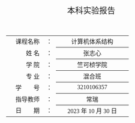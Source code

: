 <div class="cover" style="page-break-after:always;font-family:方正公文仿宋;width:90%;height:100%;border:none;margin: 30% auto;text-align:center;">
    <div style="width:60%;margin: 0 auto;height:0;padding-bottom:10%;">
        </br>
        <img src="/Users/pac/Documents/2023-f/ICS/Arch2023/ZJU-name.svg" alt="校名" style="width:100%;"/>
    </div>
    </br></br></br></br></br><br/>
    <span style="font-family:华文仿宋;text-align:center;font-size:16pt;margin: 10pt auto;line-height:30pt;">本科实验报告</span>
    </br>
    </br><br/>
    <table style="border:none;text-align:center;width:72%;font-family:仿宋;font-size:14px; margin-right:20%">
    <tbody style="font-family:方正公文仿宋;font-size:12pt;">
    	<tr style="font-weight:normal;"> 
    		<td style="width:20%;text-align:right;">课程名称</td>
    		<td style="width:2%">：</td> 
    		<td style="width:40%;font-weight:normal;border-bottom: 1px solid;text-align:center;font-family:华文仿宋"> 计算机体系结构</td>     </tr>
    	<tr style="font-weight:normal;"> 
    		<td style="width:20%;text-align:right;">姓    名</td>
    		<td style="width:2%">：</td> 
    		<td style="width:40%;font-weight:normal;border-bottom: 1px solid;text-align:center;font-family:华文仿宋"> 张志心</td>     </tr>
    	<tr style="font-weight:normal;"> 
    		<td style="width:20%;text-align:right;">学    院</td>
    		<td style="width:2%">：</td> 
    		<td style="width:40%;font-weight:normal;border-bottom: 1px solid;text-align:center;font-family:华文仿宋">竺可桢学院 </td>     </tr>
    	<tr style="font-weight:normal;"> 
    		<td style="width:20%;text-align:right;">专    业</td>
    		<td style="width:2%">：</td> 
    		<td style="width:40%;font-weight:normal;border-bottom: 1px solid;text-align:center;font-family:华文仿宋"> 混合班</td>     </tr>
    	<tr style="font-weight:normal;"> 
    		<td style="width:20%;text-align:right;">学　　号</td>
    		<td style="width:2%">：</td> 
    		<td style="width:40%;font-weight:normal;border-bottom: 1px solid;text-align:center;font-family:华文仿宋">3210106357 </td>     </tr>
    	<tr style="font-weight:normal;"> 
    		<td style="width:20%;text-align:right;">指导教师</td>
    		<td style="width:%">：</td> 
    		<td style="width:40%;font-weight:normal;border-bottom: 1px solid;text-align:center;font-family:华文仿宋"> 常瑞</td>     </tr>
    	<tr style="font-weight:normal;"> 
    		<td style="width:20%;text-align:right;">日　　期</td>
    		<td style="width:2%">：</td> 
    		<td style="width:40%;font-weight:normal;border-bottom: 1px solid;text-align:center;font-family:华文仿宋">2023 年 10 月 30 日</td>     </tr>
    </tbody>              
    </table>
</div>





# 浙江大学实验报告

<div style="font-family:方正公文仿宋;width:100%;height:100%;border:none;margin: 0 auto;text-align:center;">
<br/>
    <div style="font-family:方正公文仿宋;font-size:12pt;text-align:center;margin-left:5%">
        <p>课程名称：&nbsp;<u>&nbsp;&nbsp;&nbsp;&nbsp;&nbsp;&nbsp;&nbsp;计算机体系结构&nbsp;&nbsp;&nbsp;&nbsp;&nbsp;&nbsp;</u>&nbsp;&nbsp;实验类型：&nbsp;<u>&nbsp;&nbsp;综合&nbsp;&nbsp;</u></p>
 <p>实验项目名称：&nbsp;<u>&nbsp;&nbsp;&nbsp;&nbsp;&nbsp;&nbsp;&nbsp;&nbsp;&nbsp;实验2 - 流水线异常和中断设计&nbsp;&nbsp;&nbsp;&nbsp;&nbsp;&nbsp;&nbsp;&nbsp;&nbsp;&nbsp;&nbsp;&nbsp;&nbsp;</u></p>
        <p>学生姓名：&nbsp;<u>&nbsp;&nbsp;张志心&nbsp;&nbsp;</u>&nbsp;专业：&nbsp;<u>&nbsp;计算机科学与技术&nbsp;</u>&nbsp;学号：&nbsp;<u>&nbsp;3210106357&nbsp;</u></p>
        <p>同组学生姓名：&nbsp;<u>&nbsp;无&nbsp;</u>&nbsp;指导教师：&nbsp;<u>&nbsp;常瑞&nbsp;</u>&nbsp;助教：&nbsp;<u>&nbsp;邱明冉&nbsp;</u></p>
        <p>实验地点：&nbsp;<u>&nbsp;曹光彪西301&nbsp;</u>&nbsp;实验日期：&nbsp;<u>&nbsp;2023&nbsp;</u>年<u>&nbsp;10&nbsp;</u>月<u>&nbsp;30&nbsp;</u>日</p>
    </div>
</div>



## 实验目的

-   了解RISC-V简单的异常和中断

-   了解如何在流水线中添加异常和中断机制

## 实验环境

-   **HDL**：Verilog、SystemVerilog

-   **IDE**：Vivado

-   **开发板**：NEXYS A7（XC7A100TCSG324）

## 实验要求

1.  实现csrrw, csrrs, csrrc, csrrwi, csrrsi, csrrci, ecall, mret指令

2.  实现mstatus, mtvec, mepc, mcause, mtval寄存器

3.  实现“异常和中断”节中列出的三种异常和**外部中断**，需要实现精确异常

4.  通过仿真测试和上板验证

## 实验步骤

1.  根据RISC-V非特权级手册和特权级手册在流水线内加入异常和中断机制；

    + `core/ExceptionUnit.v`

    ```systemverilog
    `timescale 1ns / 1ps
    
    module ExceptionUnit(
        input clk, rst,
        input csr_rw_in,
        // write/set/clear (funct bits from instruction)
        input[1:0] csr_wsc_mode_in,
        input csr_w_imm_mux,
        input[11:0] csr_rw_addr_in,
        input[31:0] csr_w_data_reg,
        input[4:0] csr_w_data_imm,
        output[31:0] csr_r_data_out,
        input[4:0] mem_err_addr,
        input[31:0] illegal_inst_val, 
    
        input interrupt,
        input illegal_inst,
        input l_access_fault,
        input s_access_fault,
        input ecall_m,
    
        input mret,
    
        input[31:0] epc_cur,
        input[31:0] epc_next,
        output[31:0] PC_redirect,
        output redirect_mux,
    
        output reg_FD_flush, reg_DE_flush, reg_EM_flush, reg_MW_flush, 
        output RegWrite_cancel,
        output MemWrite_cancel
    );
        // According to the diagram, design the Exception Unit
        // You can modify any code in this file if needed!
        wire[11:0] csr_waddr = trap ? 12'b1 : csr_rw_addr_in;
        reg[31:0] csr_wdata;
        reg csr_w;
        reg[1:0] csr_wsc;
        wire[11:0] csr_raddr = csr_rw_addr_in;
    
        wire[31:0] mstatus;
        wire[31:0] csr_rdata;
        wire[31:0] mtvec;
        wire[31:0] mepc;
    
        always @(*) begin
            if (trap) begin
                csr_w = 1'b1;
            end else begin
                csr_w = csr_rw_in;
            end
        end
    
        always @(*) begin
            if (trap) begin
                csr_wsc = 2'b01;
            end else begin
                csr_wsc = csr_wsc_mode_in;
            end
        end
    
        always @(*) begin
            if (trap) begin
                if (interrupt) begin
                    csr_wdata = epc_cur;
                end else begin
                    csr_wdata = epc_next;
                end
            end else begin
                csr_wdata = csr_w_imm_mux ?  {27'b0, csr_w_data_imm} : csr_w_data_reg;
            end
        end
    
        wire trap = |{interrupt, illegal_inst, l_access_fault, s_access_fault, ecall_m};
        reg[31:0] mtval_data;
        always @(*) begin
            if(illegal_inst) begin
                mtval_data = illegal_inst_val;
            end else if(l_access_fault | s_access_fault) begin
                mtval_data = {27'b0, mem_err_addr};
            end
            else begin
                mtval_data = 32'b0;
            end
        end
    
        CSRRegs csr(.clk(clk),.rst(rst),.csr_w(csr_w),.raddr(csr_raddr),.waddr(csr_waddr),
            .wdata(csr_wdata),.rdata(csr_rdata),.mstatus(mstatus),.csr_wsc_mode(csr_wsc),
            .mtvec(mtvec), .mepc(mepc), .mtval_data(mtval_data), 
            .mtval_data_in(illegal_inst | l_access_fault | s_access_fault));
    
        assign csr_r_data_out = csr_rdata;
    
        assign PC_redirect = mret ? mepc : (trap ? mtvec : 32'h80000000);
        assign redirect_mux = mret | trap;
        assign MemWrite_cancel = trap;
        assign RegWrite_cancel = trap;
        assign reg_FD_flush = trap;
        assign reg_DE_flush = trap;
        assign reg_EM_flush = trap;
        assign reg_MW_flush = trap;
    
    endmodule
    
    ```

    + `core/CSRRegs.v`

    ```systemverilog
    `timescale 1ns / 1ps
    
    module CSRRegs(
        input clk, rst,
        input[11:0] raddr, waddr,
        input[31:0] wdata,
        input csr_w,
        input[1:0] csr_wsc_mode,
        input[31:0] epc_in,
        input[31:0] mtval_data,
        input mtval_data_in,
    
        output[31:0] rdata,
        output[31:0] mstatus,
        output[31:0] mepc,
        output[31:0] mtvec
    );
        // You may need to modify this module for better efficiency
        
        reg[31:0] CSR [0:15];
    
        assign mepc = CSR[1];
        assign mtvec = CSR[5];
    
        // Address mapping. The address is 12 bits, but only 4 bits are used in this module.
        wire raddr_valid = raddr[11:7] == 5'h6 && raddr[5:3] == 3'h0;
        wire[3:0] raddr_map = (raddr[6] << 3) + raddr[2:0];
        wire waddr_valid = waddr[11:7] == 5'h6 && waddr[5:3] == 3'h0;
        wire[3:0] waddr_map = (waddr[6] << 3) + waddr[2:0];
    
        assign mstatus = CSR[0];
    
        assign rdata = CSR[raddr_map];
    
        always@(*) begin
            if(mtval_data_in) begin
                CSR[3] = mtval_data;
            end
        end
    
        always@(posedge clk or posedge rst) begin
            if(rst) begin
                CSR[3] <= 0;
            end
            else if(mtval_data_in) begin
                CSR[3] <= mtval_data;
            end else if(csr_w & waddr_map == 3) begin
                case(csr_wsc_mode)
                    2'b01: CSR[3] <= wdata;
                    2'b10: CSR[3] <= CSR[3] | wdata;
                    2'b11: CSR[3] <= CSR[3] & ~wdata;
                    default: CSR[3] <= wdata;
                endcase    
            end
        end
    
        always@(posedge clk or posedge rst) begin
            if(rst) begin
    			CSR[0] <= 32'h88;
    			CSR[1] <= 0;
    			CSR[2] <= 0;
    			CSR[4] <= 32'hfff;
    			CSR[5] <= 0;
    			CSR[6] <= 0;
    			CSR[7] <= 0;
    			CSR[8] <= 0;
    			CSR[9] <= 0;
    			CSR[10] <= 0;
    			CSR[11] <= 0;
    			CSR[12] <= 0;
    			CSR[13] <= 0;
    			CSR[14] <= 0;
    			CSR[15] <= 0;
    		end
            else if(csr_w && waddr_map != 3) begin
                case(csr_wsc_mode)
                    2'b01: CSR[waddr_map] <= wdata;
                    2'b10: CSR[waddr_map] <= CSR[waddr_map] | wdata;
                    2'b11: CSR[waddr_map] <= CSR[waddr_map] & ~wdata;
                    default: CSR[waddr_map] <= wdata;
                endcase            
            end
        end
    endmodule
    ```

2.  在给定的SoC中，加入自己的CPU，通过仿真测试和上板验证。

    ![image-20231031013740566](/Users/pac/Documents/2023-f/ICS/Arch2023/lab2/assets/image-20231031013740566.png)

    ![image-20231031013824232](/Users/pac/Documents/2023-f/ICS/Arch2023/lab2/assets/image-20231031013824232.png)

    ![image-20231031013920552](/Users/pac/Documents/2023-f/ICS/Arch2023/lab2/assets/image-20231031013920552.png)

    ![image-20231031014008685](/Users/pac/Documents/2023-f/ICS/Arch2023/lab2/assets/image-20231031014008685.png)

    

## 思考题

1.  精确异常和非精确异常的区别是什么？

    

2.  阅读测试代码，第一次导致trap的指令是哪条？trap之后的指令做了什么？如果实现了U mode，并以U mode从头开始执行测试指令，会出现什么新的异常？

    

3.  为什么异常要传到最后一段即WB段后，才送入异常处理模块？可不可以一旦在某一段流水线发现了异常就送入异常处理模块，如果可以请说明异常处理模块应该如何处理异常；如果不可以，请说明理由。

    



